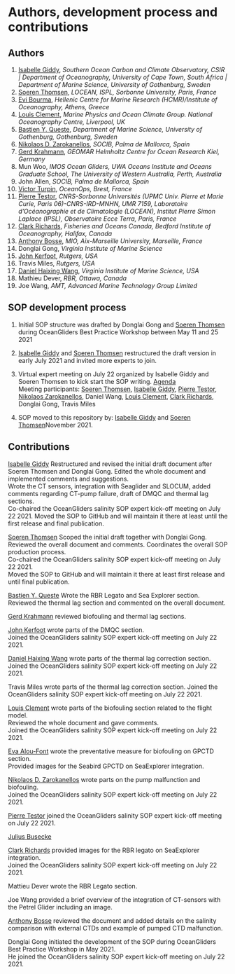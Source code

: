 # Authors, development process and contributions

## Authors
  1. [Isabelle Giddy](https://github.com/isgiddy), *Southern Ocean Carbon and Climate Observatory, CSIR | Department of Oceanography, University of Cape Town, South Africa | Department of Marine Science, University of Gothenburg, Sweden*
  1. [Soeren Thomsen](https://github.com/soerenthomsen), *LOCEAN, ISPL, Sorbonne University, Paris, France*
  1. [Evi Bourma](https://github.com/evibourma), *Hellenic Centre for Marine Research (HCMR)/Institute of Oceanography, Athens, Greece*
  1. [Louis Clement](https://github.com/LouClement), *Marine Physics and Ocean Climate Group. National Oceanography Centre, Liverpool, UK*
  1. [Bastien Y. Queste](https://github.com/bastienqueste), *Department of Marine Science, University of Gothenburg, Gothenburg, Sweden*
  1. [Nikolaos D. Zarokanellos](https://github.com/nizaroka), *SOCIB, Palma de Mallorca, Spain*
  1. [Gerd Krahmann](https://github.com/gkrahmann), *GEOMAR Helmholtz Centre for Ocean Research Kiel, Germany* 
  1. Mun Woo, *IMOS Ocean Gliders, UWA Oceans Institute and Oceans Graduate School, The University of Western Australia, Perth, Australia*
  1. John Allen, *SOCIB, Palma de Mallorca, Spain*
  1. [Victor Turpin](https://github.com/vturpin), *OceanOps, Brest, France*
  1. [Pierre Testor](https://github.com/ptestor), *CNRS-Sorbonne Universités (UPMC Univ. Pierre et Marie Curie, Paris 06)-CNRS-IRD-MNHN, UMR 7159, Laboratoire d’Océanographie et de Climatologie (LOCEAN), Institut Pierre Simon Laplace (IPSL), Observatoire Ecce Terra, Paris, France*
  1. [Clark Richards](https://github.com/richardsc), *Fisheries and Oceans Canada, Bedford Institute of Oceanography, Halifax, Canada*
  1. [Anthony Bosse](https://github.com/AnthonyBosse), *MIO, Aix-Marseille University, Marseille, France*
  1. Donglai Gong, *Virginia Institute of Marine Science* 
  1. [John Kerfoot](https://github.com/kerfoot), *Rutgers, USA*
  1. Travis Miles, *Rutgers, USA*
  1. [Daniel Haixing Wang](https://github.com/KingSeaStar), *Virginia Institute of Marine Science, USA*
  1. Mathieu Dever, *RBR, Ottawa, Canada*
  1. Joe Wang, *AMT, Advanced Marine Technology Group Limited*

## SOP development process

1) Initial SOP structure was drafted by Donglai Gong and [Soeren Thomsen](https://github.com/soerenthomsen) during OceanGliders Best Practice Workshop between May 11 and 25 2021

2) [Isabelle Giddy](https://github.com/isgiddy) and [Soeren Thomsen](https://github.com/soerenthomsen) restructured the draft version in early July 2021 and invited more experts to join.

3) Virtual expert meeting on July 22 organized by Isabelle Giddy and Soeren Thomsen to kick start the SOP writing. [Agenda](https://docs.google.com/document/d/1Bzj916qYsY04QVmZdiBztdeCrOJoJm084ORxN6HFVC4/edit)   
Meeting participants: [Soeren Thomsen](https://github.com/soerenthomsen), [Isabelle Giddy](https://github.com/isgiddy), [Pierre Testor](https://github.com/ptestor), [Nikolaos Zarokanellos](https://github.com/nizaroka), Daniel Wang, [Louis Clement](https://github.com/LouClement), [Clark Richards](https://github.com/richardsc), Donglai Gong, Travis Miles

4) SOP moved to this repository by: [Isabelle Giddy](https://github.com/patricialg) and [Soeren Thomsen](https://github.com/soerenthomsen)November 2021. 

## Contributions 

[Isabelle Giddy](https://github.com/isgiddy) Restructured and revised the initial draft document after Soeren Thomsen and Donglai Gong.   Edited the whole document and implemented comments and suggestions.  
Wrote the CT sensors, integration with Seaglider and SLOCUM, added comments regarding CT-pump failure, draft of DMQC and thermal lag sections.    
Co-chaired the OceanGliders salinity SOP expert kick-off meeting on July 22 2021.  Moved the SOP to GitHub and will maintain it there at least until the first release and final publication. 

[Soeren Thomsen](https://github.com/soerenthomsen) Scoped the initial draft together with Donglai Gong.   
Reviewed the overall document and comments. Coordinates the overall SOP production process.  
Co-chaired the OceanGliders salinity SOP expert kick-off meeting on July 22 2021.  
Moved the SOP to GitHub and will maintain it there at least first release and until final publication.

[Bastien Y. Queste](https://github.com/bastienqueste) Wrote the RBR Legato and Sea Explorer section. Reviewed the thermal lag section and commented on the overall document. 

[Gerd Krahmann](https://github.com/gkrahmann) reviewed biofouling and thermal lag sections. 

[John Kerfoot](https://github.com/kerfoot) wrote parts of the DMQC section.  
Joined the OceanGliders salinity SOP expert kick-off meeting on July 22 2021.

[Daniel Haixing Wang](https://github.com/KingSeaStar) wrote parts of the thermal lag correction section.  
 Joined the OceanGliders salinity SOP expert kick-off meeting on July 22 2021.

Travis Miles wrote parts of the thermal lag correction section. Joined the OceanGliders salinity SOP expert kick-off meeting on July 22 2021. 

[Louis Clement](https://github.com/LouClement) wrote parts of the biofouling section related to the flight model.  
Reviewed the whole document and gave comments.  
Joined the OceanGliders salinity SOP expert kick-off meeting on July 22 2021.

[Eva Alou-Font](https://github.com/ealou) wrote the preventative measure for biofouling on GPCTD section.    
Provided images for the Seabird GPCTD on SeaExplorer integration.

[Nikolaos D. Zarokanellos](https://github.com/nizaroka) wrote parts on the pump malfunction and biofouling.  
Joined the OceanGliders salinity SOP expert kick-off meeting on July 22 2021.

[Pierre Testor](https://github.com/ptestor) joined the OceanGliders salinity SOP expert kick-off meeting on July 22 2021.

[Julius Busecke](https://github.com/jbusecke) 

[Clark Richards](https://github.com/richardsc) provided images for the  RBR legato on SeaExplorer integration.    
Joined the OceanGliders salinity SOP expert kick-off meeting on July 22 2021. 

Mattieu Dever wrote the RBR Legato section.

Joe Wang provided a brief overview of the integration of CT-sensors with the Petrel Glider including an image.  

[Anthony Bosse](https://github.com/AnthonyBosse) reviewed the document and added details on the salinity comparison with external CTDs and example of pumped CTD malfunction.

Donglai Gong initiated the development of the SOP during OceanGliders Best Practice Workshop in May 2021.  
He joined the OceanGliders salinity SOP expert kick-off meeting on July 22 2021.